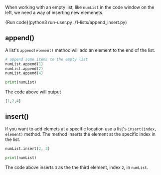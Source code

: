 When working with an empty list, like `numList` in the code window on the left, we need a way of inserting new elemenets. 

{Run code}(python3 run-user.py ./1-lists/append_insert.py)

## append()

A list's `append(element)` method will add an element to the end of the list.

```python
# append some items to the empty list
numList.append(1)
numList.append(2)
numList.append(4)

print(numList)
```

The code above will output 

```python
[1,2,4]
```

## insert()

If you want to add elemets at a specific location use a list's `insert(index, element)` method. The method inserts the element at the specific index in the list.

```python
numList.insert(2, 3)

print(numList)
```

The code above inserts `3` as the the third element, index `2`, in `numList`.


